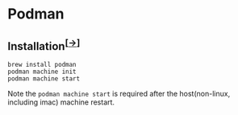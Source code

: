 # Podman

## Installation<sup>\[[->](https://podman.io/docs/installation)\]</sup>

```
brew install podman
podman machine init
podman machine start
```

Note the `podman machine start` is required after the host(non-linux, including imac) machine restart.
